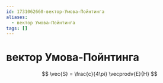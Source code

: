```yaml
---
id: 1731062660-вектор-Умова-Пойнтинга
aliases:
  - вектор Умова-Пойнтинга
tags: []
---
```


# вектор Умова-Пойнтинга
$$
\vec{S} = \frac{c}{4\pi} \vecprodv{E}{H}
$$
